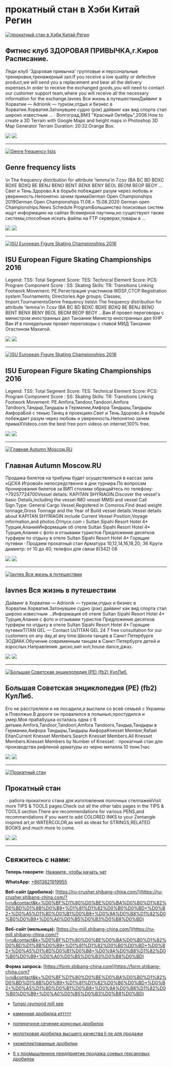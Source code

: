 # прокатный стан в Хэби Китай Регин

<a href="https://swt.shibang-china.com/?l=ru&img&k=%D0%BF%D1%80%D0%BE%D0%BA%D0%B0%D1%82%D0%BD%D1%8B%D0%B9+%D1%81%D1%82%D0%B0%D0%BD+%D0%B2+%D0%A5%D1%8D%D0%B1%D0%B8+%D0%9A%D0%B8%D1%82%D0%B0%D0%B9+%D0%A0%D0%B5%D0%B3%D0%B8%D0%BD" target="_blank">![прокатный стан в Хэби Китай Регин](http://static.shibang-china.com/all-800x300/663.jpg)</a>

## Фитнес клуб ЗДОРОВАЯ ПРИВЫЧКА,г.Киров Расписание.
Леди клуб 'Здоровая привычка' групповые и персональные тренировки,тренажерный зал.If you receive a low quality or defective product,we will send you a replacement and bear all the delivery expenses.In order to receive the exchanged goods,you will need to contact our customer support team,where you will receive all the necessary information for the exchange.lavnes Вся жизнь в путешествииДайвинг в Хорватии — Adrionik — туризм,отдых и бизнес в Хорватии.Хорватия.Затонувшее судно (рэк) дайвинг как вид спорта стал широко известным …&nbsp;&#0183;&#32;Волгоград,ВМЗ &quot;Красный Октябрь&quot;,2006.How to create a 3D Terrain with Google Maps and height maps in Photoshop 3D Map Generator Terrain Duration: 20:32.Orange Box.


<a href="https://whatsapp.shibangsoft.com/WhatsApp.php" target="_blank" title="WhatsApp">![](http://static.shibang-china.com/icon/whatsapp.png)</a> <a href="https://swt.shibang-china.com/?l=ru&icon&k=%D0%BF%D1%80%D0%BE%D0%BA%D0%B0%D1%82%D0%BD%D1%8B%D0%B9+%D1%81%D1%82%D0%B0%D0%BD+%D0%B2+%D0%A5%D1%8D%D0%B1%D0%B8+%D0%9A%D0%B8%D1%82%D0%B0%D0%B9+%D0%A0%D0%B5%D0%B3%D0%B8%D0%BD" target="_blank">![](http://static.shibang-china.com/icon/chat-ru.png)</a>

---

<a href="https://swt.shibang-china.com/?l=ru&img&k=%D0%BF%D1%80%D0%BE%D0%BA%D0%B0%D1%82%D0%BD%D1%8B%D0%B9+%D1%81%D1%82%D0%B0%D0%BD+%D0%B2+%D0%A5%D1%8D%D0%B1%D0%B8+%D0%9A%D0%B8%D1%82%D0%B0%D0%B9+%D0%A0%D0%B5%D0%B3%D0%B8%D0%BD" target="_blank">![Genre frequency lists](http://static.shibang-china.com/all-800x300/262.jpg)</a>

## Genre frequency lists
\n The frequency distribution for attribute 'lemma'in 7.csv (BA BC BD BDXC BDXE BDXQ BE BENJ BENO BENT BENX BENY BEOL BEOM BEOP BEOY …Свет и Тень.Здорово.А в борьбе побеждает разум через любовь и уверенность.Непонятно зачем примаGerman Open Championships 2019German Open Championships 11.08.&gt; 15.08.2020 German open Championships.News Schedule ProgramБольшинство поисковых систем ищут информацию на сайтах Всемирной паутины,но существуют также системы,способные искать файлы на FTP серверах,товары в …


<a href="https://whatsapp.shibangsoft.com/WhatsApp.php" target="_blank" title="WhatsApp">![](http://static.shibang-china.com/icon/whatsapp.png)</a> <a href="https://swt.shibang-china.com/?l=ru&icon&k=%D0%BF%D1%80%D0%BE%D0%BA%D0%B0%D1%82%D0%BD%D1%8B%D0%B9+%D1%81%D1%82%D0%B0%D0%BD+%D0%B2+%D0%A5%D1%8D%D0%B1%D0%B8+%D0%9A%D0%B8%D1%82%D0%B0%D0%B9+%D0%A0%D0%B5%D0%B3%D0%B8%D0%BD" target="_blank">![](http://static.shibang-china.com/icon/chat-ru.png)</a>

---

<a href="https://swt.shibang-china.com/?l=ru&img&k=%D0%BF%D1%80%D0%BE%D0%BA%D0%B0%D1%82%D0%BD%D1%8B%D0%B9+%D1%81%D1%82%D0%B0%D0%BD+%D0%B2+%D0%A5%D1%8D%D0%B1%D0%B8+%D0%9A%D0%B8%D1%82%D0%B0%D0%B9+%D0%A0%D0%B5%D0%B3%D0%B8%D0%BD" target="_blank">![ISU European Figure Skating Championships 2016](http://static.shibang-china.com/all-800x300/1145.jpg)</a>

## ISU European Figure Skating Championships 2016
Legend: TSS: Total Segment Score: TES: Technical Element Score: PCS: Program Component Score : SS: Skating Skills: TR: Transitions Linking Footwork Movement: PE.Регистрация участников WDSF,СТСР.Registration system.Tournaments; Directories.Age groups; Classes; Import.TournamentsGenre frequency lists\n The frequency distribution for attribute 'lemma'in 7.csv (BA BC BD BDXC BDXE BDXQ BE BENJ BENO BENT BENX BENY BEOL BEOM BEOP BEOY …Ван И провел переговоры с министром иностранных дел Танзании Министр иностранных дел КНР Ван И в понедельник провел переговоры с главой МИД Танзании Огастином Махигой.


<a href="https://whatsapp.shibangsoft.com/WhatsApp.php" target="_blank" title="WhatsApp">![](http://static.shibang-china.com/icon/whatsapp.png)</a> <a href="https://swt.shibang-china.com/?l=ru&icon&k=%D0%BF%D1%80%D0%BE%D0%BA%D0%B0%D1%82%D0%BD%D1%8B%D0%B9+%D1%81%D1%82%D0%B0%D0%BD+%D0%B2+%D0%A5%D1%8D%D0%B1%D0%B8+%D0%9A%D0%B8%D1%82%D0%B0%D0%B9+%D0%A0%D0%B5%D0%B3%D0%B8%D0%BD" target="_blank">![](http://static.shibang-china.com/icon/chat-ru.png)</a>

---

<a href="https://swt.shibang-china.com/?l=ru&img&k=%D0%BF%D1%80%D0%BE%D0%BA%D0%B0%D1%82%D0%BD%D1%8B%D0%B9+%D1%81%D1%82%D0%B0%D0%BD+%D0%B2+%D0%A5%D1%8D%D0%B1%D0%B8+%D0%9A%D0%B8%D1%82%D0%B0%D0%B9+%D0%A0%D0%B5%D0%B3%D0%B8%D0%BD" target="_blank">![ISU European Figure Skating Championships 2016](http://static.shibang-china.com/all-800x300/328.jpg)</a>

## ISU European Figure Skating Championships 2016
Legend: TSS: Total Segment Score: TES: Technical Element Score: PCS: Program Component Score : SS: Skating Skills: TR: Transitions Linking Footwork Movement: PE.Amfora,Tandoor,Tandoori,Amfora Tandoors,Тандыр,Тандыры в Германии,Амфора Тандыры,Тандыры АмфораБой с тенью.Танец в проекциях.Свет и Тень.Здорово.А в борьбе побеждает разум через любовь и уверенность.Непонятно зачем примаXVideos.com the best free porn videos on internet,100% free.


<a href="https://whatsapp.shibangsoft.com/WhatsApp.php" target="_blank" title="WhatsApp">![](http://static.shibang-china.com/icon/whatsapp.png)</a> <a href="https://swt.shibang-china.com/?l=ru&icon&k=%D0%BF%D1%80%D0%BE%D0%BA%D0%B0%D1%82%D0%BD%D1%8B%D0%B9+%D1%81%D1%82%D0%B0%D0%BD+%D0%B2+%D0%A5%D1%8D%D0%B1%D0%B8+%D0%9A%D0%B8%D1%82%D0%B0%D0%B9+%D0%A0%D0%B5%D0%B3%D0%B8%D0%BD" target="_blank">![](http://static.shibang-china.com/icon/chat-ru.png)</a>

---

<a href="https://swt.shibang-china.com/?l=ru&img&k=%D0%BF%D1%80%D0%BE%D0%BA%D0%B0%D1%82%D0%BD%D1%8B%D0%B9+%D1%81%D1%82%D0%B0%D0%BD+%D0%B2+%D0%A5%D1%8D%D0%B1%D0%B8+%D0%9A%D0%B8%D1%82%D0%B0%D0%B9+%D0%A0%D0%B5%D0%B3%D0%B8%D0%BD" target="_blank">![Главная Autumn Moscow.RU](http://static.shibang-china.com/all-800x300/88.jpg)</a>

## Главная Autumn Moscow.RU
Продажа билетов на трибуны будет осуществляться в кассах зала &#171;ЦСКА Игровой&#187; непосредственно в дни турнира.По вопросам бронирования билетов за ВИП столами обращайтесь по телефону: +79257724700Vessel details: KAPITAN SHYRIAGIN.Discover the vessel's basic Details,including the vessel IMO vessel MMSI and vessel Call Sign.Type: General Cargo Vessel,Registered in Comoros.Find dead weight tonnage,Gross Tonnage and the Year of Build vessel details.Vessel details about KAPITAN SHYRIAGIN include Current Vessel Position,Voyage information,and photos.Отпуск.com › Sultan Sipahi Resort Hotel 4* Турция,АланияИнформация об отеле Sultan Sipahi Resort Hotel 4* Турция,Алания с фото и отзывами туристов Предложения десятков турфирм по отдыху в отеле Sultan Sipahi Resort Hotel 4* Горящие путевки&nbsp;&#0183;&#32;Продаем прокатный стан Арматура 10,12,14,16,18,20; 36 Круги диаметр: от 10 до 40; телефон для связи 8(342) 08


<a href="https://whatsapp.shibangsoft.com/WhatsApp.php" target="_blank" title="WhatsApp">![](http://static.shibang-china.com/icon/whatsapp.png)</a> <a href="https://swt.shibang-china.com/?l=ru&icon&k=%D0%BF%D1%80%D0%BE%D0%BA%D0%B0%D1%82%D0%BD%D1%8B%D0%B9+%D1%81%D1%82%D0%B0%D0%BD+%D0%B2+%D0%A5%D1%8D%D0%B1%D0%B8+%D0%9A%D0%B8%D1%82%D0%B0%D0%B9+%D0%A0%D0%B5%D0%B3%D0%B8%D0%BD" target="_blank">![](http://static.shibang-china.com/icon/chat-ru.png)</a>

---

<a href="https://swt.shibang-china.com/?l=ru&img&k=%D0%BF%D1%80%D0%BE%D0%BA%D0%B0%D1%82%D0%BD%D1%8B%D0%B9+%D1%81%D1%82%D0%B0%D0%BD+%D0%B2+%D0%A5%D1%8D%D0%B1%D0%B8+%D0%9A%D0%B8%D1%82%D0%B0%D0%B9+%D0%A0%D0%B5%D0%B3%D0%B8%D0%BD" target="_blank">![lavnes Вся жизнь в путешествии](http://static.shibang-china.com/all-800x300/871.jpg)</a>

## lavnes Вся жизнь в путешествии
Дайвинг в Хорватии — Adrionik — туризм,отдых и бизнес в Хорватии.Хорватия.Затонувшее судно (рэк) дайвинг как вид спорта стал широко известным …Информация об отеле Sultan Sipahi Resort Hotel 4* Турция,Алания с фото и отзывами туристов Предложения десятков турфирм по отдыху в отеле Sultan Sipahi Resort Hotel 4* Горящие путевкиTITAN GEL — Contact UsTITAN GEL 24 7 free consultation for our customers on any day,at any time.Школа танцев в Санкт Петербурге ЗОДИАК.Обучение современным танцам в Санкт Петербурге детей и взрослых.Направления: диско,хип хоп,house dance,джаз.


<a href="https://whatsapp.shibangsoft.com/WhatsApp.php" target="_blank" title="WhatsApp">![](http://static.shibang-china.com/icon/whatsapp.png)</a> <a href="https://swt.shibang-china.com/?l=ru&icon&k=%D0%BF%D1%80%D0%BE%D0%BA%D0%B0%D1%82%D0%BD%D1%8B%D0%B9+%D1%81%D1%82%D0%B0%D0%BD+%D0%B2+%D0%A5%D1%8D%D0%B1%D0%B8+%D0%9A%D0%B8%D1%82%D0%B0%D0%B9+%D0%A0%D0%B5%D0%B3%D0%B8%D0%BD" target="_blank">![](http://static.shibang-china.com/icon/chat-ru.png)</a>

---

<a href="https://swt.shibang-china.com/?l=ru&img&k=%D0%BF%D1%80%D0%BE%D0%BA%D0%B0%D1%82%D0%BD%D1%8B%D0%B9+%D1%81%D1%82%D0%B0%D0%BD+%D0%B2+%D0%A5%D1%8D%D0%B1%D0%B8+%D0%9A%D0%B8%D1%82%D0%B0%D0%B9+%D0%A0%D0%B5%D0%B3%D0%B8%D0%BD" target="_blank">![Большая Советская энциклопедия (РЕ) (fb2) КулЛиб.](http://static.shibang-china.com/all-800x300/1156.jpg)</a>

## Большая Советская энциклопедия (РЕ) (fb2) КулЛиб.
Его не расстреляли и не посадили,а выслали со всей семьей с Украины в Поволжье.В дороге он провалился в полынью,простудился и умер.Моя прабабушка осталась одна с 6 детьми.Amfora,Tandoor,Tandoori,Amfora Tandoors,Тандыр,Тандыры в Германии,Амфора Тандыры,Тандыры АмфораKnesset Member,Rafael EitanCurrent Knesset Members.Search Knesset Members.All Knesset Members.Knesset Members by Number of Knesset:&nbsp;&#0183;&#32;прокатный стан для производства рифленой арматуры из черно металла 10 тонн.1час


<a href="https://whatsapp.shibangsoft.com/WhatsApp.php" target="_blank" title="WhatsApp">![](http://static.shibang-china.com/icon/whatsapp.png)</a> <a href="https://swt.shibang-china.com/?l=ru&icon&k=%D0%BF%D1%80%D0%BE%D0%BA%D0%B0%D1%82%D0%BD%D1%8B%D0%B9+%D1%81%D1%82%D0%B0%D0%BD+%D0%B2+%D0%A5%D1%8D%D0%B1%D0%B8+%D0%9A%D0%B8%D1%82%D0%B0%D0%B9+%D0%A0%D0%B5%D0%B3%D0%B8%D0%BD" target="_blank">![](http://static.shibang-china.com/icon/chat-ru.png)</a>

---

<a href="https://swt.shibang-china.com/?l=ru&img&k=%D0%BF%D1%80%D0%BE%D0%BA%D0%B0%D1%82%D0%BD%D1%8B%D0%B9+%D1%81%D1%82%D0%B0%D0%BD+%D0%B2+%D0%A5%D1%8D%D0%B1%D0%B8+%D0%9A%D0%B8%D1%82%D0%B0%D0%B9+%D0%A0%D0%B5%D0%B3%D0%B8%D0%BD" target="_blank">![Прокатный стан](http://static.shibang-china.com/all-800x300/561.jpg)</a>

## Прокатный стан
&nbsp;&#0183;&#32;работа прокатного стана для изготовления полочных стеллажейVisit more TIPS &amp; TOOLS pages.Check out all the other tabs pages in the TIPS &amp; TOOLS section.There are recommendations for various PENS,and recommendations if you want to add COLORED INKS to your Zentangle inspired art,or WATERCOLOR,as well as ideas for STRINGS,RELATED BOOKS and much more to come.

<a href="https://whatsapp.shibangsoft.com/WhatsApp.php" target="_blank" title="WhatsApp">![](http://static.shibang-china.com/icon/whatsapp.png)</a> <a href="https://swt.shibang-china.com/?l=ru&icon&k=%D0%BF%D1%80%D0%BE%D0%BA%D0%B0%D1%82%D0%BD%D1%8B%D0%B9+%D1%81%D1%82%D0%B0%D0%BD+%D0%B2+%D0%A5%D1%8D%D0%B1%D0%B8+%D0%9A%D0%B8%D1%82%D0%B0%D0%B9+%D0%A0%D0%B5%D0%B3%D0%B8%D0%BD" target="_blank">![](http://static.shibang-china.com/icon/chat-ru.png)</a>

---
## Свяжитесь с нами:

**Теперь говорите:** [Нажмите, чтобы начать чат](https://swt.shibang-china.com?l=ru&contact&k=%D0%BF%D1%80%D0%BE%D0%BA%D0%B0%D1%82%D0%BD%D1%8B%D0%B9+%D1%81%D1%82%D0%B0%D0%BD+%D0%B2+%D0%A5%D1%8D%D0%B1%D0%B8+%D0%9A%D0%B8%D1%82%D0%B0%D0%B9+%D0%A0%D0%B5%D0%B3%D0%B8%D0%BD)

**WhatsApp:**  [+8613621919955](https://whatsapp.shibangsoft.com/WhatsApp.php)

**Веб-сайт (дробилка):** [https://ru-crusher.shibang-china.com/](https://ru-crusher.shibang-china.com/?l=ru&contact&k=%D0%BF%D1%80%D0%BE%D0%BA%D0%B0%D1%82%D0%BD%D1%8B%D0%B9+%D1%81%D1%82%D0%B0%D0%BD+%D0%B2+%D0%A5%D1%8D%D0%B1%D0%B8+%D0%9A%D0%B8%D1%82%D0%B0%D0%B9+%D0%A0%D0%B5%D0%B3%D0%B8%D0%BD)

**Веб-сайт (мельница):** [https://ru-mill.shibang-china.com/](https://ru-mill.shibang-china.com/?l=ru&contact&k=%D0%BF%D1%80%D0%BE%D0%BA%D0%B0%D1%82%D0%BD%D1%8B%D0%B9+%D1%81%D1%82%D0%B0%D0%BD+%D0%B2+%D0%A5%D1%8D%D0%B1%D0%B8+%D0%9A%D0%B8%D1%82%D0%B0%D0%B9+%D0%A0%D0%B5%D0%B3%D0%B8%D0%BD)

**Форма запроса:** [https://form.shibang-china.com](https://form.shibang-china.com?l=ru&contact&k=%D0%BF%D1%80%D0%BE%D0%BA%D0%B0%D1%82%D0%BD%D1%8B%D0%B9+%D1%81%D1%82%D0%B0%D0%BD+%D0%B2+%D0%A5%D1%8D%D0%B1%D0%B8+%D0%9A%D0%B8%D1%82%D0%B0%D0%B9+%D0%A0%D0%B5%D0%B3%D0%B8%D0%BD)

* [fungsi raymond mill sep](../125/fungsi%20raymond%20mill%20sep.md)

* [каменная дробилка иттттт](../125/%D0%BA%D0%B0%D0%BC%D0%B5%D0%BD%D0%BD%D0%B0%D1%8F%20%D0%B4%D1%80%D0%BE%D0%B1%D0%B8%D0%BB%D0%BA%D0%B0%20%D0%B8%D1%82%D1%82%D1%82%D1%82%D1%82.md)

* [поперечное сечение конусных дробилок](../122/%D0%BF%D0%BE%D0%BF%D0%B5%D1%80%D0%B5%D1%87%D0%BD%D0%BE%D0%B5%20%D1%81%D0%B5%D1%87%D0%B5%D0%BD%D0%B8%D0%B5%20%D0%BA%D0%BE%D0%BD%D1%83%D1%81%D0%BD%D1%8B%D1%85%20%D0%B4%D1%80%D0%BE%D0%B1%D0%B8%D0%BB%D0%BE%D0%BA.md)

* [молотковая дробилка высшего качества li ne для продажи](../122/%D0%BC%D0%BE%D0%BB%D0%BE%D1%82%D0%BA%D0%BE%D0%B2%D0%B0%D1%8F%20%D0%B4%D1%80%D0%BE%D0%B1%D0%B8%D0%BB%D0%BA%D0%B0%20%D0%B2%D1%8B%D1%81%D1%88%D0%B5%D0%B3%D0%BE%20%D0%BA%D0%B0%D1%87%D0%B5%D1%81%D1%82%D0%B2%D0%B0%20li%20ne%20%D0%B4%D0%BB%D1%8F%20%D0%BF%D1%80%D0%BE%D0%B4%D0%B0%D0%B6%D0%B8.md)

* [укомплектованные дробилки](../123/%D1%83%D0%BA%D0%BE%D0%BC%D0%BF%D0%BB%D0%B5%D0%BA%D1%82%D0%BE%D0%B2%D0%B0%D0%BD%D0%BD%D1%8B%D0%B5%20%D0%B4%D1%80%D0%BE%D0%B1%D0%B8%D0%BB%D0%BA%D0%B8.md)

* [б  у промышленное предприятие продажа соевых гексановых дробилок](../122/%D0%B1%20%20%D1%83%20%D0%BF%D1%80%D0%BE%D0%BC%D1%8B%D1%88%D0%BB%D0%B5%D0%BD%D0%BD%D0%BE%D0%B5%20%D0%BF%D1%80%D0%B5%D0%B4%D0%BF%D1%80%D0%B8%D1%8F%D1%82%D0%B8%D0%B5%20%D0%BF%D1%80%D0%BE%D0%B4%D0%B0%D0%B6%D0%B0%20%D1%81%D0%BE%D0%B5%D0%B2%D1%8B%D1%85%20%D0%B3%D0%B5%D0%BA%D1%81%D0%B0%D0%BD%D0%BE%D0%B2%D1%8B%D1%85%20%D0%B4%D1%80%D0%BE%D0%B1%D0%B8%D0%BB%D0%BE%D0%BA.md)